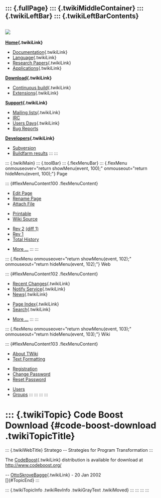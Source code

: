 ::: {.fullPage}
::: {.twikiMiddleContainer}
::: {.twikiLeftBar}
::: {.twikiLeftBarContents}
  ----------------------------------------------------------------------------------
  [![](../pub/Stratego/StrategoLogo/StrategoLogoTextlessWhite-100px.png)](WebHome)
  ----------------------------------------------------------------------------------

**[Home](WebHome){.twikiLink}**

-   [Documentation](StrategoDocumentation){.twikiLink}
-   [Language](StrategoLanguage){.twikiLink}
-   [Research Papers](StrategoPublications){.twikiLink}
-   [Applications](StrategoApplication){.twikiLink}

**[Download](StrategoDownload){.twikiLink}**

-   [Continuous build](ContinuousBuild){.twikiLink}
-   [Extensions](AdditionalPackageDownload){.twikiLink}

**[Support](StrategoSupport){.twikiLink}**

-   [Mailing lists](MailingList){.twikiLink}
-   [IRC](irc://irc.freenode.net/#stratego)
-   [Users Days](StrategoUsersDay){.twikiLink}
-   [Bug Reports](http://yellowgrass.org/project/StrategoXT)

**[Developers](StrategoDev){.twikiLink}**

-   [Subversion](https://svn.strategoxt.org/repos/StrategoXT/strategoxt/trunk)
-   [Buildfarm
    results](http://hydra.nixos.org/jobset/strategoxt/strategoxt-release/all)
:::
:::

::: {.twikiMain}
::: {.toolBar}
::: {.flexMenuBar}
::: {.flexMenu onmouseover="return showMenu(event, 100);" onmouseout="return hideMenu(event, 100);"}
Page

::: {#flexMenuContent100 .flexMenuContent}
-   [Edit
    Page](http://www.program-transformation.org/edit/Stratego/CodeBoostDownload?t=1536825568)
-   [Rename
    Page](http://www.program-transformation.org/rename/Stratego/CodeBoostDownload)
-   [Attach
    File](http://www.program-transformation.org/attach/Stratego/CodeBoostDownload)

<!-- -->

-   [Printable](http://www.program-transformation.org/view/Stratego/CodeBoostDownload?skin=print.pattern)
-   [Wiki
    Source](http://www.program-transformation.org/view/Stratego/CodeBoostDownload?skin=text&raw=on&contenttype=text/plain)

<!-- -->

-   [Rev
    2](http://www.program-transformation.org/view/Stratego/CodeBoostDownload?rev=1.2)
    [(diff 1)](http://www.program-transformation.org/rdiff/Stratego/CodeBoostDownload?rev1=1.2&rev2=1.1)
-   [Rev
    1](http://www.program-transformation.org/view/Stratego/CodeBoostDownload?rev=1.1)
-   [Total
    History](http://www.program-transformation.org/rdiff/Stratego/CodeBoostDownload)

<!-- -->

-   [More
    \...](http://www.program-transformation.org/oops/Stratego/CodeBoostDownload?template=oopsmore&param1=1.2&param2=1.2)
:::
:::

::: {.flexMenu onmouseover="return showMenu(event, 102);" onmouseout="return hideMenu(event, 102);"}
Web

::: {#flexMenuContent102 .flexMenuContent}
-   [Recent Changes](WebChanges){.twikiLink}
-   [Notify Service](WebNotify){.twikiLink}
-   [News](WebNews){.twikiLink}

<!-- -->

-   [Page Index](WebIndex){.twikiLink}
-   [Search](WebSearch){.twikiLink}

<!-- -->

-   [More
    \...](http://www.program-transformation.org/oops/Stratego/CodeBoostDownload?template=oopsmore&param1=1.2&param2=1.2)
:::
:::

::: {.flexMenu onmouseover="return showMenu(event, 103);" onmouseout="return hideMenu(event, 103);"}
Wiki

::: {#flexMenuContent103 .flexMenuContent}
-   [About
    TWiki](http://www.program-transformation.org/view/TWiki/WebHome)
-   [Text
    Formatting](http://www.program-transformation.org/view/TWiki/TextFormattingRules)

<!-- -->

-   [Registration](http://www.program-transformation.org/view/TWiki/TWikiRegistration)
-   [Change
    Password](http://www.program-transformation.org/view/TWiki/ChangePassword)
-   [Reset
    Password](http://www.program-transformation.org/view/TWiki/ResetPassword)

<!-- -->

-   [Users](http://www.program-transformation.org/view/Main/TWikiUsers)
-   [Groups](http://www.program-transformation.org/view/Main/TWikiGroups)
:::
:::
:::
:::

::: {.twikiTopic}
Code Boost Download {#code-boost-download .twikiTopicTitle}
===================

::: {.twikiWebTitle}
Stratego \-- Strategies for Program Transformation
:::

The [CodeBoost](CodeBoost){.twikiLink} distribution is available for
download at <http://www.codeboost.org/>

\-- [OttoSkroveBagge](../Main/OttoSkroveBagge){.twikiLink} - 20 Jan
2002\
[]{#TopicEnd}
:::

::: {.twikiTopicInfo .twikiRevInfo .twikiGrayText .twikiMoved}
:::
:::
:::
:::

